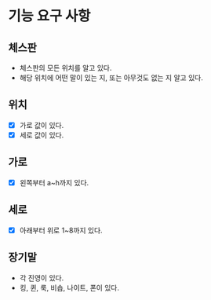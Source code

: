 # 기능 요구 사항
## 체스판
- 체스판의 모든 위치를 알고 있다.
- 해당 위치에 어떤 말이 있는 지, 또는 아무것도 없는 지 알고 있다.

## 위치
* [x] 가로 값이 있다.
* [x] 세로 값이 있다.

## 가로
* [x] 왼쪽부터 a~h까지 있다.
## 세로
* [x] 아래부터 위로 1~8까지 있다.

## 장기말
- 각 진영이 있다.
- 킹, 퀸, 룩, 비숍, 나이트, 폰이 있다.